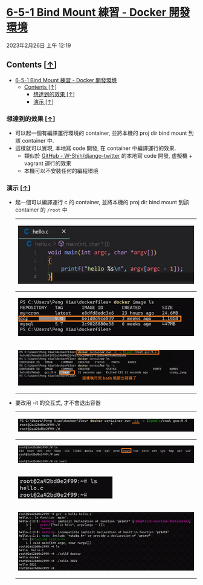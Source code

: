 <!-- This md file is originally converted from onenote -->

# [6-5-1 Bind Mount 練習 - Docker 開發環境](https://dockertips.readthedocs.io/en/latest/docker-volume/bind-mount-vscode.html)

2023年2月26日
上午 12:19

## Contents [[↑](#6-5-1-bind-mount-練習---docker-開發環境)]

- [6-5-1 Bind Mount 練習 - Docker 開發環境](#6-5-1-bind-mount-練習---docker-開發環境)
  - [Contents \[↑\]](#contents-)
    - [想達到的效果 \[↑\]](#想達到的效果-)
    - [演示 \[↑\]](#演示-)

### 想達到的效果 [[↑](#6-5-1-bind-mount-練習---docker-開發環境)]

- 可以起一個有編譯運行環境的 container, 並將本機的 proj dir bind mount 到該 container 中.
- 這樣就可以實現, 本地寫 code 開發, 在 container 中編譯運行的效果.
  - 類似於 [GitHub - W-Shih/django-twitter](https://github.com/W-Shih/django-twitter) 的本地寫 code 開發, 虛擬機 + vagrant 運行的效果
  - 本機可以不安裝任何的編程環境

### 演示 [[↑](#6-5-1-bind-mount-練習---docker-開發環境)]

- 起一個可以編譯運行 c 的 container, 並將本機的 proj dir bind mount 到該 container 的 `/root` 中
  <table>
    <colgroup>
      <col style="width: 100%" />
    </colgroup>
    <thead>
      <tr class="header">
        <th>
          <p><img src="assets/006_6-5-1_Bind_Mount_練習_-_Docker_開發環境_000.png" /></p>
        </th>
      </tr>
    </thead>
    <tbody>
      <tr class="odd">
        <td>
          <p><img src="assets/006_6-5-1_Bind_Mount_練習_-_Docker_開發環境_001.png" /></p>
        </td>
      </tr>
      <tr class="even">
        <td>
          <p><img src="assets/006_6-5-1_Bind_Mount_練習_-_Docker_開發環境_002.png" /></p>
        </td>
      </tr>
    </tbody>
  </table>

- 要改用 -it 的交互式, 才不會退出容器
  <table>
    <colgroup>
      <col style="width: 100%" />
    </colgroup>
    <thead>
      <tr class="header">
        <th>
          <p><img src="assets/006_6-5-1_Bind_Mount_練習_-_Docker_開發環境_003.png" /></p>
        </th>
      </tr>
    </thead>
    <tbody>
      <tr class="odd">
        <td>
          <p><img src="assets/006_6-5-1_Bind_Mount_練習_-_Docker_開發環境_004.png" /></p>
        </td>
      </tr>
      <tr class="even">
        <td>
          <p><img src="assets/006_6-5-1_Bind_Mount_練習_-_Docker_開發環境_005.png" /></p>
        </td>
      </tr>
      <tr class="odd">
        <td>
          <p><img src="assets/006_6-5-1_Bind_Mount_練習_-_Docker_開發環境_006.png" /></p>
        </td>
      </tr>
    </tbody>
  </table>
